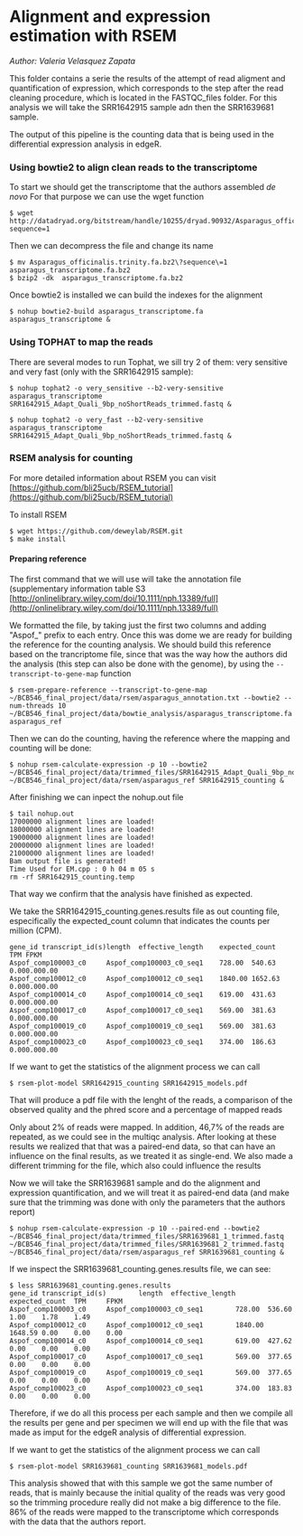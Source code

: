 # Alignment and expression estimation with RSEM

*Author: Valeria Velasquez Zapata*

This folder contains a serie the results of the attempt of read aligment and quantification of expression, which corresponds to the step after the read cleaning procedure, which is located in the FASTQC_files folder. For this analysis we will take the SRR1642915 sample adn then the SRR1639681 sample. 

The output of this pipeline is the counting data that is being used in the differential expression analysis in edgeR.
 
### Using bowtie2 to align clean reads to the transcriptome

To start we should get the transcriptome that the authors assembled *de novo*
For that purpose we can use the wget function

	$ wget http://datadryad.org/bitstream/handle/10255/dryad.90932/Asparagus_officinalis.trinity.fa.bz2?sequence=1

Then we can decompress the file and change its name

	$ mv Asparagus_officinalis.trinity.fa.bz2\?sequence\=1 asparagus_transcriptome.fa.bz2
	$ bzip2 -dk  asparagus_transcriptome.fa.bz2

Once bowtie2 is installed we can build the indexes for the alignment

	$ nohup bowtie2-build asparagus_transcriptome.fa asparagus_transcriptome &

### Using TOPHAT to map the reads

There are several modes to run Tophat, we sill try 2 of them: very sensitive and very fast (only with the SRR1642915 sample): 

	$ nohup tophat2 -o very_sensitive --b2-very-sensitive asparagus_transcriptome SRR1642915_Adapt_Quali_9bp_noShortReads_trimmed.fastq &
 
	$ nohup tophat2 -o very_fast --b2-very-sensitive asparagus_transcriptome SRR1642915_Adapt_Quali_9bp_noShortReads_trimmed.fastq &

### RSEM analysis for counting

For more detailed information about RSEM you can visit [https://github.com/bli25ucb/RSEM_tutorial](https://github.com/bli25ucb/RSEM_tutorial)

To install RSEM 

    $ wget https://github.com/deweylab/RSEM.git
    $ make install
 
#### Preparing reference

The first command that we will use will take the annotation file (supplementary information table S3 [http://onlinelibrary.wiley.com/doi/10.1111/nph.13389/full](http://onlinelibrary.wiley.com/doi/10.1111/nph.13389/full)

We formatted the file, by taking just the first two columns and adding "Aspof_" prefix to each entry. Once this was dome we are ready for building the reference for the counting analysis. We should build this reference based on the trancriptome file, since that was the way how the authors did the analysis (this step can also be done with the genome), by using the `--transcript-to-gene-map` function

    $ rsem-prepare-reference --transcript-to-gene-map ~/BCB546_final_project/data/rsem/asparagus_annotation.txt --bowtie2 --num-threads 10 ~/BCB546_final_project/data/bowtie_analysis/asparagus_transcriptome.fa asparagus_ref

Then we can do the counting, having the reference where the mapping and counting will be done:

    $ nohup rsem-calculate-expression -p 10 --bowtie2 ~/BCB546_final_project/data/trimmed_files/SRR1642915_Adapt_Quali_9bp_noShortReads_trimmed.fastq ~/BCB546_final_project/data/rsem/asparagus_ref SRR1642915_counting &

After finishing we can inpect the nohup.out file
    
    $ tail nohup.out
	17000000 alignment lines are loaded!
	18000000 alignment lines are loaded!
	19000000 alignment lines are loaded!
	20000000 alignment lines are loaded!
	21000000 alignment lines are loaded!
	Bam output file is generated!
	Time Used for EM.cpp : 0 h 04 m 05 s
	rm -rf SRR1642915_counting.temp

That way we confirm that the analysis have finished as expected.

We take the SRR1642915_counting.genes.results file as out counting file, especifically the expected_count column that indicates the counts per million (CPM).

    gene_id	transcript_id(s)length	effective_length	expected_count  TPM FPKM
    Aspof_comp100003_c0 	Aspof_comp100003_c0_seq1	728.00  540.63  0.000.000.00
    Aspof_comp100012_c0 	Aspof_comp100012_c0_seq1	1840.00 1652.63 0.000.000.00
    Aspof_comp100014_c0 	Aspof_comp100014_c0_seq1	619.00  431.63  0.000.000.00
    Aspof_comp100017_c0 	Aspof_comp100017_c0_seq1	569.00  381.63  0.000.000.00
    Aspof_comp100019_c0 	Aspof_comp100019_c0_seq1	569.00  381.63  0.000.000.00
    Aspof_comp100023_c0 	Aspof_comp100023_c0_seq1	374.00  186.63  0.000.000.00
   
If we want to get the statistics of the alignment process we can call 

    $ rsem-plot-model SRR1642915_counting SRR1642915_models.pdf

That will produce a pdf file with the lenght of the reads, a comparison of the observed quality and the phred score and a percentage of mapped reads

Only about 2% of reads were mapped. In addition, 46,7% of the reads are repeated, as we could see in the multiqc analysis. After looking at these results we realized that that was a paired-end data, so that can have an influence on the final results, as we treated it as single-end. We also made a different trimming for the file, which also could influence the results

Now we will take the SRR1639681 sample and do the alignment and expression quantification, and we will treat it as paired-end data (and make sure that the trimming was done with only the parameters that the authors report)

	$ nohup rsem-calculate-expression -p 10 --paired-end --bowtie2 ~/BCB546_final_project/data/trimmed_files/SRR1639681_1_trimmed.fastq ~/BCB546_final_project/data/trimmed_files/SRR1639681_2_trimmed.fastq ~/BCB546_final_project/data/rsem/asparagus_ref SRR1639681_counting &

If we inspect the SRR1639681_counting.genes.results file, we can see:

	$ less SRR1639681_counting.genes.results
	gene_id transcript_id(s)        length  effective_length        expected_count  TPM     FPKM
	Aspof_comp100003_c0     Aspof_comp100003_c0_seq1        728.00  536.60  1.00    1.78    1.49
	Aspof_comp100012_c0     Aspof_comp100012_c0_seq1        1840.00 1648.59 0.00    0.00    0.00
	Aspof_comp100014_c0     Aspof_comp100014_c0_seq1        619.00  427.62  0.00    0.00    0.00
	Aspof_comp100017_c0     Aspof_comp100017_c0_seq1        569.00  377.65  0.00    0.00    0.00
	Aspof_comp100019_c0     Aspof_comp100019_c0_seq1        569.00  377.65  0.00    0.00    0.00
	Aspof_comp100023_c0     Aspof_comp100023_c0_seq1        374.00  183.83  0.00    0.00    0.00
	
Therefore, if we do all this process per each sample and then we compile all the results per gene and per specimen we will end up with the file that was made as imput for the edgeR analysis of differential expression.

If we want to get the statistics of the alignment process we can call 

    $ rsem-plot-model SRR1639681_counting SRR1639681_models.pdf

This analysis showed that with this sample we got the same number of reads, that is mainly because the initial quality of the reads was very good so the trimming procedure really did not make a big difference to the file. 86% of the reads were mapped to the transcriptome which corresponds with the data that the authors report.